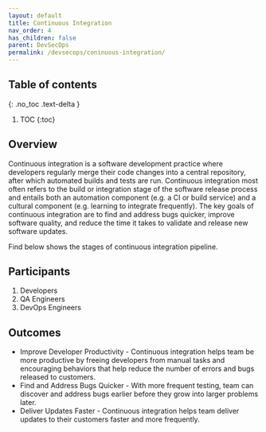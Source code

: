 ```yaml
---
layout: default
title: Continuous Integration
nav_order: 4
has_children: false
parent: DevSecOps
permalink: /devsecops/coninuous-integration/
---
```

## Table of contents
{: .no_toc .text-delta }

1. TOC
{:toc}

## Overview
Continuous integration is a software development practice where developers regularly merge their code changes into a central repository, after which automated builds and tests are run. Continuous integration most often refers to the build or integration stage of the software release process and entails both an automation component (e.g. a CI or build service) and a cultural component (e.g. learning to integrate frequently). The key goals of continuous integration are to find and address bugs quicker, improve software quality, and reduce the time it takes to validate and release new software updates.

Find below shows the stages of continuous integration pipeline.


## Participants
1. Developers
2. QA Engineers
3. DevOps Engineers

## Outcomes
- Improve Developer Productivity - Continuous integration helps team be more productive by freeing developers from manual tasks and encouraging behaviors that help reduce the number of errors and bugs released to customers.
- Find and Address Bugs Quicker - With more frequent testing, team can discover and address bugs earlier before they grow into larger problems later.
- Deliver Updates Faster - Continuous integration helps team deliver updates to their customers faster and more frequently.
